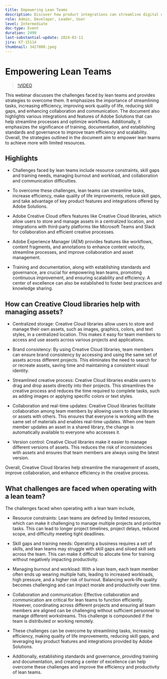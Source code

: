 ```yaml
---
title: Empowering Lean Teams
description: Discover how product integrations can streamline digital workflow management, enhance team collaboration, ensure you have an effective team, and scale your business processes.
role: Admin, Developer, Leader, User
level: Intermediate
doc-type: Event
duration: 2499
last-substantial-update: 2024-03-11
jira: KT-15114
thumbnail: 3427800.jpeg
---
```


# Empowering Lean Teams

>[!VIDEO](https://video.tv.adobe.com/v/3427800/?learn=on)

This webinar discusses the challenges faced by lean teams and provides strategies to overcome them. It emphasizes the importance of streamlining tasks, increasing efficiency, improving work quality of life, reducing skill gaps, and enhancing collaboration and communication. The document also highlights various integrations and features of Adobe Solutions that can help streamline processes and optimize workflows. Additionally, it emphasizes the significance of training, documentation, and establishing standards and governance to improve team efficiency and scalability. Overall, the strategies outlined in the document aim to empower lean teams to achieve more with limited resources.

## Highlights

* Challenges faced by lean teams include resource constraints, skill gaps and training needs, managing burnout and workload, and collaboration and communication difficulties.

* To overcome these challenges, lean teams can streamline tasks, increase efficiency, make quality of life improvements, reduce skill gaps, and take advantage of key product features and integrations offered by Adobe Solutions.

* Adobe Creative Cloud offers features like Creative Cloud libraries, which allow users to store and manage assets in a centralized location, and integrations with third-party platforms like Microsoft Teams and Slack for collaboration and efficient creative processes.

* Adobe Experience Manager (AEM) provides features like workflows, content fragments, and annotations to enhance content velocity, streamline processes, and improve collaboration and asset management.

* Training and documentation, along with establishing standards and governance, are crucial for empowering lean teams, promoting continuous improvement, and ensuring scalability and efficiency. A center of excellence can also be established to foster best practices and knowledge sharing.

## How can Creative Cloud libraries help with managing assets?

* Centralized storage: Creative Cloud libraries allow users to store and manage their own assets, such as images, graphics, colors, and text styles, in a centralized location. This makes it easy for team members to access and use assets across various projects and applications.

* Brand consistency: By using Creative Cloud libraries, team members can ensure brand consistency by accessing and using the same set of assets across different projects. This eliminates the need to search for or recreate assets, saving time and maintaining a consistent visual identity.

* Streamlined creative process: Creative Cloud libraries enable users to drag and drop assets directly into their projects. This streamlines the creative process and reduces the time required to complete tasks, such as adding images or applying specific colors or text styles.

* Collaboration and real-time updates: Creative Cloud libraries facilitate collaboration among team members by allowing users to share libraries or assets with others. This ensures that everyone is working with the same set of materials and enables real-time updates. When one team member updates an asset in a shared library, the change is automatically available to everyone who accesses it. 

* Version control: Creative Cloud libraries make it easier to manage different versions of assets. This reduces the risk of inconsistencies with assets and ensures that team members are always using the latest version.

Overall, Creative Cloud libraries help streamline the management of assets, improve collaboration, and enhance efficiency in the creative process.

## What challenges are faced when operating with a lean team?

The challenges faced when operating with a lean team include,

* Resource constraints: Lean teams are defined by limited resources, which can make it challenging to manage multiple projects and prioritize tasks. This can lead to longer project timelines, project delays, reduced scope, and difficulty meeting tight deadlines.

* Skill gaps and training needs: Operating a business requires a set of skills, and lean teams may struggle with skill gaps and siloed skill sets across the team. This can make it difficult to allocate time for training without negatively impacting productivity. 

* Managing burnout and workload: With a lean team, each team member often ends up wearing multiple hats, leading to increased workloads, high pressure, and a higher risk of burnout. Balancing work-life quality becomes challenging and can impact morale and productivity over time.

* Collaboration and communication: Effective collaboration and communication are critical for lean teams to function efficiently. However, coordinating across different projects and ensuring all team members are aligned can be challenging without sufficient personnel to manage different workstreams. This challenge is compounded if the team is distributed or working remotely. 

* These challenges can be overcome by streamlining tasks, increasing efficiency, making quality of life improvements, reducing skill gaps, and leveraging key product features and integrations provided by Adobe Solutions.

* Additionally, establishing standards and governance, providing training and documentation, and creating a center of excellence can help overcome these challenges and improve the efficiency and productivity of lean teams.